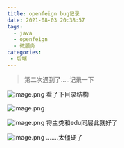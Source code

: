 ```yaml
---
title: openfeign bug记录
date: 2021-08-03 20:38:57
tags: 
  - java
  - openfeign
  - 微服务
categories:
 - 后端
---
```



> 第二次遇到了.....记录一下

![image.png](https://shoukailiang-blog.oss-cn-hangzhou.aliyuncs.com/article/202212031238980.png)
看了下目录结构

![image.png](https://shoukailiang-blog.oss-cn-hangzhou.aliyuncs.com/article/202212031238005.png)

![image.png](https://shoukailiang-blog.oss-cn-hangzhou.aliyuncs.com/article/202212031239832.png)
将主类和edu同层此就好了

![image.png](https://shoukailiang-blog.oss-cn-hangzhou.aliyuncs.com/article/202212031239719.png)
.......太僵硬了